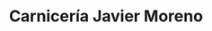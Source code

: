 ---
title: "Carnicería Javier Moreno"
url: /navacerrada/carniceria-javier-moreno/
shop: carnicero
---